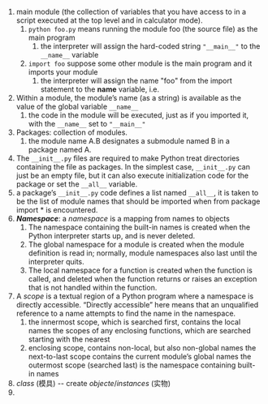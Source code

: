 
1. main module (the collection of variables that you have access to in a script executed at the top level and in calculator mode).
	1. `python foo.py` means running the module foo (the source file) as the main program
		1. the interpreter will assign the hard-coded string `"__main__"` to the `__name__` variable
	2. `import foo` suppose some other module is the main program and it imports your module
		1. the interpreter will assign the name "foo" from the import statement to the __name__ variable, i.e.
2. Within a module, the module’s name (as a string) is available as the value of the global variable `__name__`
	1. the code in the module will be executed, just as if you imported it, with the `__name__` set to `"__main__"`
3. Packages: collection of modules. 
	1. the module name A.B designates a submodule named B in a package named A.
4. The `__init__.py` files are required to make Python treat directories containing the file as packages. In the simplest case, `__init__.py` can just be an empty file, but it can also execute initialization code for the package or set the `__all__` variable.
5. a package’s `__init__.py` code defines a list named `__all__`, it is taken to be the list of module names that should be imported when from package import * is encountered. 
6. ***Namespace***: a *namespace* is a mapping from names to objects
	1. The namespace containing the built-in names is created when the Python interpreter starts up, and is never deleted. 
	2. The global namespace for a module is created when the module definition is read in; normally, module namespaces also last until the interpreter quits. 
	3. The local namespace for a function is created when the function is called, and deleted when the function returns or raises an exception that is not handled within the function.
7. A *scope* is a textual region of a Python program where a namespace is directly accessible. “Directly accessible” here means that an unqualified reference to a name attempts to find the name in the namespace.
	1. the innermost scope, which is searched first, contains the local names the scopes of any enclosing functions, which are searched starting with the nearest
	2. enclosing scope, contains non-local, but also non-global names the next-to-last scope contains the current module’s global names the outermost scope (searched last) is the namespace containing built-in names
8. *class* (模具) -- create *objecte*/*instances* (实物)
9. 